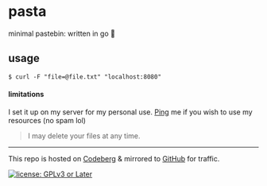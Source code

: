 # pasta

minimal pastebin: written in go 🤌

## usage
```
$ curl -F "file=@file.txt" "localhost:8080"
```

#### limitations

I set it up on my server for my personal use. [Ping](https://polarhive.net/contact) me if you wish to use my resources (no spam lol)

> I may delete your files at any time.

---
This repo is hosted on [Codeberg](https://polarhive.net/pasta) & mirrored to [GitHub](https://polarhive.net/github) for traffic.

[![license: GPLv3 or Later](https://polarhive.net/assets/badges/gpl-3.svg)](https://www.gnu.org/licenses/gpl-3.0.txt)

